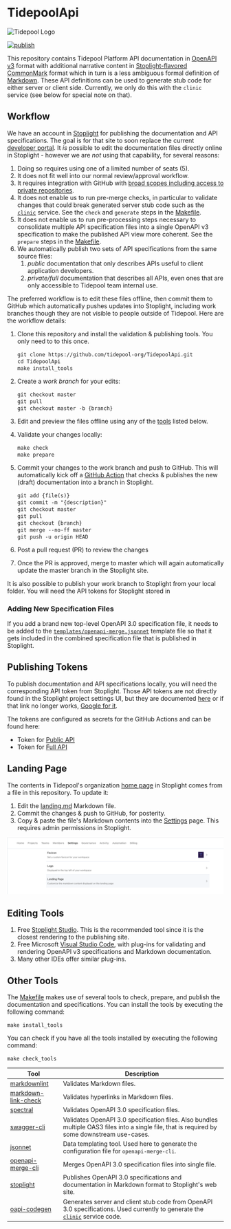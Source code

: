 # TidepoolApi

![Tidepool Logo](./assets/images/Tidepool_Logo_Dark_Large.png)

[![publish](https://github.com/tidepool-org/TidepoolApi/actions/workflows/check-and-publish.yml/badge.svg?branch=master)](https://github.com/tidepool-org/TidepoolApi/actions/workflows/check-and-publish.yml)

This repository contains Tidepool Platform API documentation in [OpenAPI v3](https://www.openapis.org/) format with additional narrative content in [Stoplight-flavored](https://meta.stoplight.io/docs/studio/docs/Documentation/03a-stoplight-flavored-markdown.md) [CommonMark](https://commonmark.org/) format which in turn is a less ambiguous formal definition of [Markdown](https://www.markdownguide.org/).
These API definitions can be used to generate stub code for either server or client side. Currently, we only do this with the `clinic` service (see below for special note on that).

## Workflow

We have an account in [Stoplight](https://tidepool.stoplight.io) for publishing the documentation and API specifications. The goal is for that site to soon replace the current [developer portal](https://developer.tidepool.org). It *is* possible to edit the documentation files directly online in Stoplight - however we are *not* using that capability, for several reasons:

1. Doing so requires using one of a limited number of seats (5).
2. It does not fit well into our normal review/approval workflow.
3. It requires integration with GitHub with [broad scopes including access to private repositories](https://support.stoplight.io/s/article/Github-OAuth-Permissions-Overview).
4. It does not enable us to run pre-merge checks, in particular to validate changes that could break generated server stub code such as the [`clinic`](https://github.com/tidepool-org/clinic) service. See the `check` and `generate` steps in the [Makefile](./Makefile).
5. It does not enable us to run pre-processing steps necessary to consolidate multiple API specification files into a single OpenAPI v3 specification to make the published API view more coherent. See the `prepare` steps in the [Makefile](./Makefile).
6. We automatically publish two sets of API specifications from the same source files:
   1. *public* documentation that only describes APIs useful to client application developers.
   2. *private/full* documentation that describes all APIs, even ones that are only accessible to Tidepool team internal use.

The preferred workflow is to edit these files offline, then commit them to GitHub which automatically pushes updates into Stoplight, including work branches though they are not visible to people outside of Tidepool. Here are the workflow details:

1. Clone this repository and install the validation & publishing tools. You only need to to this once.

    ```shell
    git clone https://github.com/tidepool-org/TidepoolApi.git
    cd TidepoolApi
    make install_tools
    ```

2. Create a *work branch* for your edits:

    ```shell
    git checkout master
    git pull
    git checkout master -b {branch}
    ```

3. Edit and preview the files offline using any of the [tools](#editing-tools) listed below.
4. Validate your changes locally:

    ```shell
    make check
    make prepare
    ```

5. Commit your changes to the work branch and push to GitHub. This will automatically kick off a [GitHub Action](.github/workflows/) that checks & publishes the new (draft) documentation into a branch in Stoplight.

    ```shell
    git add {file(s)}
    git commit -m "{description}"
    git checkout master
    git pull
    git checkout {branch}
    git merge --no-ff master
    git push -u origin HEAD
    ```

6. Post a pull request (PR) to review the changes
7. Once the PR is approved, merge to master which will again automatically update the master branch in the Stoplight site.

It is also possible to publish your work branch to Stoplight from your local folder. You will need the API tokens for Stoplight stored in 

### Adding New Specification Files

If you add a brand new top-level OpenAPI 3.0 specification file, it needs to be added to the [`templates/openapi-merge.jsonnet`](./templates/openapi-merge.jsonnet) template file so that it gets included in the combined specification file that is published in Stoplight.

## Publishing Tokens

To publish documentation and API specifications locally, you will need the corresponding API token from Stoplight. Those API tokens are not directly found in the Stoplight project settings UI, but they are documented [here](https://docs.stoplight.io/docs/platform/f76c84240244f-publish-with-the-stoplight-cli) or if that link no longer works, [Google for it](https://www.google.com/search?q=Publish+with+Stoplight+CLI).

The tokens are configured as secrets for the GitHub Actions and can be found here:

* Token for [Public API](https://tidepool.stoplight.io/settings/tidepool-api/automation)
* Token for [Full API](https://tidepool.stoplight.io/settings/tidepool-full-api/automation)

## Landing Page

The contents in Tidepool's organization [home page](https://tidepool.stoplight.io/) in Stoplight comes from a file in this repository. To update it:

1. Edit the [landing.md](./landing.md) Markdown file.
2. Commit the changes & push to GitHub, for posterity.
3. Copy & paste the file's Markdown contents into the [Settings](https://tidepool.stoplight.io/admin/settings) page. This requires admin permissions in Stoplight.

![Updating Landing Page](./assets/images/updating-landing-page.png)

## Editing Tools

1. Free [Stoplight Studio](https://stoplight.io/studio/). This is the recommended tool since it is the closest rendering to the publishing site.
2. Free Microsoft [Visual Studio Code](https://code.visualstudio.com/), with plug-ins for validating and rendering OpenAPI v3 specifications and Markdown documentation.
3. Many other IDEs offer similar plug-ins.

## Other Tools

The [Makefile](./Makefile) makes use of several tools to check, prepare, and publish the documentation and specifications.
You can install the tools by executing the following command:

```shell
make install_tools
```

You can check if you have all the tools installed by executing the following command:

```shell
make check_tools
```

| Tool | Description |
|------|-------------|
| [markdownlint](https://www.npmjs.com/package/markdownlint) | Validates Markdown files. |
| [markdown-link-check](https://www.npmjs.com/package/markdown-link-check) | Validates hyperlinks in Markdown files. |
| [spectral](https://www.npmjs.com/package/@stoplight/spectral) | Validates OpenAPI 3.0 specification files. |
| [swagger-cli](https://www.npmjs.com/package/swagger-cli) | Validates OpenAPI 3.0 specification files. Also bundles multiple OAS3 files into a single file, that is required by some downstream use-cases. |
| [jsonnet](https://jsonnet.org/) | Data templating tool. Used here to generate the configuration file for `openapi-merge-cli`. |
| [openapi-merge-cli](https://www.npmjs.com/package/openapi-merge-cli) | Merges OpenAPI 3.0 specification files into single file. |
| [stoplight](https://www.npmjs.com/package/@stoplight/cli) | Publishes OpenAPI 3.0 specifications and documentation in Markdown format to Stoplight's web site. |
| [oapi-codegen](https://github.com/deepmap/oapi-codegen) | Generates server and client stub code from OpenAPI 3.0 specifications. Used currently to generate the [`clinic`](https://github.com/tidepool-org/clinic) service code. |
